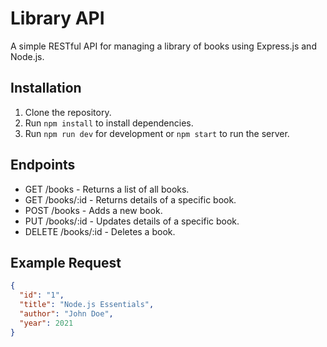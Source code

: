 # Library API

A simple RESTful API for managing a library of books using Express.js and Node.js.

## Installation

1. Clone the repository.
2. Run `npm install` to install dependencies.
3. Run `npm run dev` for development or `npm start` to run the server.

## Endpoints

- GET /books - Returns a list of all books.
- GET /books/:id - Returns details of a specific book.
- POST /books - Adds a new book.
- PUT /books/:id - Updates details of a specific book.
- DELETE /books/:id - Deletes a book.

## Example Request

```json
{
  "id": "1",
  "title": "Node.js Essentials",
  "author": "John Doe",
  "year": 2021
}
